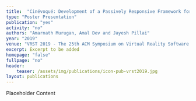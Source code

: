 ```yaml
---
title:  "Cinévoqué: Development of a Passively Responsive Framework for Seamless Evolution of Experiences in Immersive Live-Action Movies"
type: "Poster Presentation"
publication: "yes"
activity: "no"
authors: "Amarnath Murugan, Amal Dev and Jayesh Pillai"
year: "2019"
venue: "VRST 2019 - The 25th ACM Symposium on Virtual Reality Software and Technology, Sydney, Australia"
excerpt: Excerpt to be added
homepage: "false"
fullpage: "no"
header:
    teaser: /assets/img/publications/icon-pub-vrst2019.jpg
layout: publications    
---
```


Placeholder Content